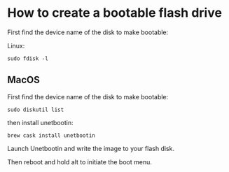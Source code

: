 # How to create a bootable flash drive

First find the device name of the disk to make bootable:

Linux:

`sudo fdisk -l`

## MacOS

First find the device name of the disk to make bootable:

`sudo diskutil list`

then install unetbootin:

```
brew cask install unetbootin
```

Launch Unetbootin and write the image to your flash disk.

Then reboot and hold alt to initiate the boot menu.

